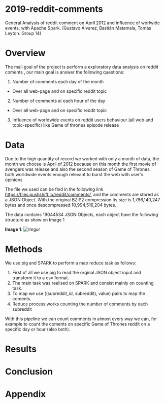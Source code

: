 # 2019-reddit-comments
General Analysis of reddit comment on April 2012 and influence of worlwide events, with Apache Spark. (Gustavo Álvarez, Bastián Matamala, Tomás Leyton. Group 14)


# Overview

The mail goal of the project is perform a exploratory data analysis on reddit coments , our main goal is answer the following questions:

1. Number of comments each day of the month 
* Over all web-page and on specific reddit topic
2. Number of comments at each hour of the day
* Over all web-page and on specific reddit topic
3. Influence of worldwide events on reddit  users behaviour (all web and topic-specific) like Game of thrones episode release

# Data

Due to the high quantity of record we worked with only a month of data, the month we choose is April of 2012 because on this month the first movie of avengers was release and also the second season of Game of Thrones, both worldwide events enough relevant to burst the web with user's opinions

The file we used can be find in the following link https://files.pushshift.io/reddit/comments/, and the comments are stored as a JSON Object. With the original BZIP2 compression its size is 1,786,140,247 bytes and once descompressed 10,994,516,204 bytes.

The data contains 19044534 JSON Objects, each object have the following structure as show on Image 1


**Image 1**:
![Imgur](https://i.imgur.com/OvWB9rU.jpg)



# Methods

We use pig and SPARK to perform a map reduce task as follows:

1. First of all we use pig to read the orginal JSON object input and transform it to a csv format.
2. The main task was realised on SPARK and consist mainly on counting task.
3. To map we use  ((subreddit_id, subreddit), value) pairs to map the coments.
4. Reduce process works counting the number of comments by each subreddit

With this pipeline we can count comments in almost every way we can, for example to count the coments on specific Game of Thrones reddit on a specific day or hour (also both).


# Results


# Conclusion

# Appendix

